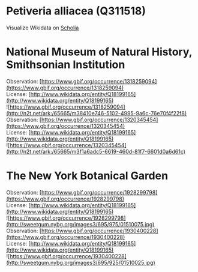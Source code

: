 
Petiveria alliacea (Q311518)
============================
  
Visualize Wikidata on [Scholia](https://scholia.toolforge.org/taxon/Q311518)
# National Museum of Natural History, Smithsonian Institution
  
Observation: [https://www.gbif.org/occurrence/1318259094](https://www.gbif.org/occurrence/1318259094)  
License: [http://www.wikidata.org/entity/Q18199165](http://www.wikidata.org/entity/Q18199165)  
![https://www.gbif.org/occurrence/1318259094](http://n2t.net/ark:/65665/m38410e746-5102-4995-9a6c-76e70f4f22f8)  
Observation: [https://www.gbif.org/occurrence/1320345454](https://www.gbif.org/occurrence/1320345454)  
License: [http://www.wikidata.org/entity/Q18199165](http://www.wikidata.org/entity/Q18199165)  
![https://www.gbif.org/occurrence/1320345454](http://n2t.net/ark:/65665/m3f1a6adc5-6619-460d-81f7-6601d0a6d61c)
# The New York Botanical Garden
  
Observation: [https://www.gbif.org/occurrence/1928299798](https://www.gbif.org/occurrence/1928299798)  
License: [http://www.wikidata.org/entity/Q18199165](http://www.wikidata.org/entity/Q18199165)  
![https://www.gbif.org/occurrence/1928299798](http://sweetgum.nybg.org/images3/695/975/01510075.jpg)  
Observation: [https://www.gbif.org/occurrence/1930400228](https://www.gbif.org/occurrence/1930400228)  
License: [http://www.wikidata.org/entity/Q18199165](http://www.wikidata.org/entity/Q18199165)  
![https://www.gbif.org/occurrence/1930400228](http://sweetgum.nybg.org/images3/695/925/01510025.jpg)